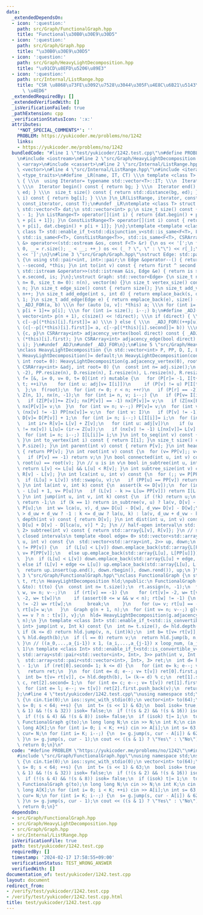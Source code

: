 ```yaml
---
data:
  _extendedDependsOn:
  - icon: ':question:'
    path: src/Graph/FunctionalGraph.hpp
    title: "Functional\u30B0\u30E9\u30D5"
  - icon: ':question:'
    path: src/Graph/Graph.hpp
    title: "\u30B0\u30E9\u30D5"
  - icon: ':question:'
    path: src/Graph/HeavyLightDecomposition.hpp
    title: "\u91CD\u8EFD\u5206\u89E3"
  - icon: ':question:'
    path: src/Internal/ListRange.hpp
    title: "CSR \u8868\u73FE\u3092\u7528\u3044\u305F\u4E8C\u6B21\u5143\u914D\u5217\
      \ \u4ED6"
  _extendedRequiredBy: []
  _extendedVerifiedWith: []
  _isVerificationFailed: true
  _pathExtension: cpp
  _verificationStatusIcon: ':x:'
  attributes:
    '*NOT_SPECIAL_COMMENTS*': ''
    PROBLEM: https://yukicoder.me/problems/no/1242
    links:
    - https://yukicoder.me/problems/no/1242
  bundledCode: "#line 1 \"test/yukicoder/1242.test.cpp\"\n#define PROBLEM \"https://yukicoder.me/problems/no/1242\"\
    \n#include <iostream>\n#line 2 \"src/Graph/HeavyLightDecomposition.hpp\"\n#include\
    \ <array>\n#include <cassert>\n#line 2 \"src/Internal/ListRange.hpp\"\n#include\
    \ <vector>\n#line 4 \"src/Internal/ListRange.hpp\"\n#include <iterator>\n#include\
    \ <type_traits>\n#define _LR(name, IT, CT) \\\n template <class T> struct name\
    \ { \\\n  using Iterator= typename std::vector<T>::IT; \\\n  Iterator bg, ed;\
    \ \\\n  Iterator begin() const { return bg; } \\\n  Iterator end() const { return\
    \ ed; } \\\n  size_t size() const { return std::distance(bg, ed); } \\\n  CT &operator[](int\
    \ i) const { return bg[i]; } \\\n }\n_LR(ListRange, iterator, const T);\n_LR(ConstListRange,\
    \ const_iterator, const T);\n#undef _LR\ntemplate <class T> struct CSRArray {\n\
    \ std::vector<T> dat;\n std::vector<int> p;\n size_t size() const { return p.size()\
    \ - 1; }\n ListRange<T> operator[](int i) { return {dat.begin() + p[i], dat.begin()\
    \ + p[i + 1]}; }\n ConstListRange<T> operator[](int i) const { return {dat.cbegin()\
    \ + p[i], dat.cbegin() + p[i + 1]}; }\n};\ntemplate <template <class> class F,\
    \ class T> std::enable_if_t<std::disjunction_v<std::is_same<F<T>, ListRange<T>>,\
    \ std::is_same<F<T>, ConstListRange<T>>, std::is_same<F<T>, CSRArray<T>>>, std::ostream\
    \ &> operator<<(std::ostream &os, const F<T> &r) {\n os << '[';\n for (int _=\
    \ 0, __= r.size(); _ < __; ++_) os << (_ ? \", \" : \"\") << r[_];\n return os\
    \ << ']';\n}\n#line 3 \"src/Graph/Graph.hpp\"\nstruct Edge: std::pair<int, int>\
    \ {\n using std::pair<int, int>::pair;\n Edge &operator--() { return --first,\
    \ --second, *this; }\n int to(int v) const { return first ^ second ^ v; }\n friend\
    \ std::istream &operator>>(std::istream &is, Edge &e) { return is >> e.first >>\
    \ e.second, is; }\n};\nstruct Graph: std::vector<Edge> {\n size_t n;\n Graph(size_t\
    \ n= 0, size_t m= 0): n(n), vector(m) {}\n size_t vertex_size() const { return\
    \ n; }\n size_t edge_size() const { return size(); }\n size_t add_vertex() { return\
    \ n++; }\n size_t add_edge(int s, int d) { return emplace_back(s, d), size() -\
    \ 1; }\n size_t add_edge(Edge e) { return emplace_back(e), size() - 1; }\n#define\
    \ _ADJ_FOR(a, b) \\\n for (auto [u, v]: *this) a; \\\n for (int i= 0; i < n; ++i)\
    \ p[i + 1]+= p[i]; \\\n for (int i= size(); i--;) b;\n#define _ADJ(a, b) \\\n\
    \ vector<int> p(n + 1), c(size() << !direct); \\\n if (direct) { \\\n  _ADJ_FOR(++p[u],\
    \ c[--p[(*this)[i].first]]= a) \\\n } else { \\\n  _ADJ_FOR((++p[u], ++p[v]),\
    \ (c[--p[(*this)[i].first]]= a, c[--p[(*this)[i].second]]= b)) \\\n } \\\n return\
    \ {c, p}\n CSRArray<int> adjacency_vertex(bool direct) const { _ADJ((*this)[i].second,\
    \ (*this)[i].first); }\n CSRArray<int> adjacency_edge(bool direct) const { _ADJ(i,\
    \ i); }\n#undef _ADJ\n#undef _ADJ_FOR\n};\n#line 5 \"src/Graph/HeavyLightDecomposition.hpp\"\
    \nclass HeavyLightDecomposition {\n std::vector<int> P, PP, D, I, L, R;\npublic:\n\
    \ HeavyLightDecomposition()= default;\n HeavyLightDecomposition(const Graph &g,\
    \ int root= 0): HeavyLightDecomposition(g.adjacency_vertex(0), root) {}\n HeavyLightDecomposition(const\
    \ CSRArray<int> &adj, int root= 0) {\n  const int n= adj.size();\n  P.assign(n,\
    \ -2), PP.resize(n), D.resize(n), I.resize(n), L.resize(n), R.resize(n);\n  auto\
    \ f= [&, i= 0, v= 0, t= 0](int r) mutable {\n   for (P[r]= -1, I[t++]= r; i <\
    \ t; ++i)\n    for (int u: adj[v= I[i]])\n     if (P[v] != u) P[I[t++]= u]= v;\n\
    \  };\n  f(root);\n  for (int r= 0; r < n; ++r)\n   if (P[r] == -2) f(r);\n  std::vector<int>\
    \ Z(n, 1), nx(n, -1);\n  for (int i= n, v; i--;) {\n   if (P[v= I[i]] == -1) continue;\n\
    \   if (Z[P[v]]+= Z[v]; nx[P[v]] == -1) nx[P[v]]= v;\n   if (Z[nx[P[v]]] < Z[v])\
    \ nx[P[v]]= v;\n  }\n  for (int v= n; v--;) PP[v]= v;\n  for (int v: I)\n   if\
    \ (nx[v] != -1) PP[nx[v]]= v;\n  for (int v: I)\n   if (P[v] != -1) PP[v]= PP[PP[v]],\
    \ D[v]= D[P[v]] + 1;\n  for (int i= n; i--;) L[I[i]]= i;\n  for (int v: I) {\n\
    \   int ir= R[v]= L[v] + Z[v];\n   for (int u: adj[v])\n    if (u != P[v] && u\
    \ != nx[v]) L[u]= (ir-= Z[u]);\n   if (nx[v] != -1) L[nx[v]]= L[v] + 1;\n  }\n\
    \  for (int i= n; i--;) I[L[i]]= i;\n }\n int to_seq(int v) const { return L[v];\
    \ }\n int to_vertex(int i) const { return I[i]; }\n size_t size() const { return\
    \ P.size(); }\n int parent(int v) const { return P[v]; }\n int head(int v) const\
    \ { return PP[v]; }\n int root(int v) const {\n  for (v= PP[v];; v= PP[P[v]])\n\
    \   if (P[v] == -1) return v;\n }\n bool connected(int u, int v) const { return\
    \ root(u) == root(v); }\n // u is in v\n bool in_subtree(int u, int v) const {\
    \ return L[v] <= L[u] && L[u] < R[v]; }\n int subtree_size(int v) const { return\
    \ R[v] - L[v]; }\n int lca(int u, int v) const {\n  for (;; v= P[PP[v]]) {\n \
    \  if (L[u] > L[v]) std::swap(u, v);\n   if (PP[u] == PP[v]) return u;\n  }\n\
    \ }\n int la(int v, int k) const {\n  assert(k <= D[v]);\n  for (int u;; k-= L[v]\
    \ - L[u] + 1, v= P[u])\n   if (L[v] - k >= L[u= PP[v]]) return I[L[v] - k];\n\
    \ }\n int jump(int u, int v, int k) const {\n  if (!k) return u;\n  if (u == v)\
    \ return -1;\n  if (k == 1) return in_subtree(v, u) ? la(v, D[v] - D[u] - 1) :\
    \ P[u];\n  int w= lca(u, v), d_uw= D[u] - D[w], d_vw= D[v] - D[w];\n  return k\
    \ > d_uw + d_vw ? -1 : k <= d_uw ? la(u, k) : la(v, d_uw + d_vw - k);\n }\n int\
    \ depth(int v) const { return D[v]; }\n int dist(int u, int v) const { return\
    \ D[u] + D[v] - D[lca(u, v)] * 2; }\n // half-open interval\n std::array<int,\
    \ 2> subtree(int v) const { return std::array{L[v], R[v]}; }\n // sequence of\
    \ closed intervals\n template <bool edge= 0> std::vector<std::array<int, 2>> path(int\
    \ u, int v) const {\n  std::vector<std::array<int, 2>> up, down;\n  while (PP[u]\
    \ != PP[v]) {\n   if (L[u] < L[v]) down.emplace_back(std::array{L[PP[v]], L[v]}),\
    \ v= P[PP[v]];\n   else up.emplace_back(std::array{L[u], L[PP[u]]}), u= P[PP[u]];\n\
    \  }\n  if (L[u] < L[v]) down.emplace_back(std::array{L[u] + edge, L[v]});\n \
    \ else if (L[v] + edge <= L[u]) up.emplace_back(std::array{L[u], L[v] + edge});\n\
    \  return up.insert(up.end(), down.rbegin(), down.rend()), up;\n }\n};\n#line\
    \ 3 \"src/Graph/FunctionalGraph.hpp\"\nclass FunctionalGraph {\n std::vector<int>\
    \ t, rt;\n HeavyLightDecomposition hld;\npublic:\n FunctionalGraph(const std::vector<int>\
    \ &to): t(to) {\n  const int n= t.size();\n  rt.assign(n, -1);\n  for (int u,\
    \ w, v= n; v--;)\n   if (rt[v] == -1) {\n    for (rt[v]= -2, w= t[v];; rt[w]=\
    \ -2, w= t[w])\n     if (assert(0 <= w && w < n); rt[w] != -1) {\n      if (rt[w]\
    \ != -2) w= rt[w];\n      break;\n     }\n    for (u= v; rt[u] == -2; u= t[u])\
    \ rt[u]= w;\n   }\n  Graph g(n + 1, n);\n  for (int v= n; v--;) g[v]= {(rt[v]\
    \ == v ? n : t[v]), v};\n  hld= HeavyLightDecomposition(g.adjacency_vertex(1),\
    \ n);\n }\n template <class Int> std::enable_if_t<std::is_convertible_v<int, Int>,\
    \ int> jump(int v, Int k) const {\n  int n= t.size(), d= hld.depth(v) - 1;\n \
    \ if (k <= d) return hld.jump(v, n, (int)k);\n  int b= t[v= rt[v]], l= (k-= d)\
    \ % hld.depth(b);\n  if (l == 0) return v;\n  return hld.jump(b, n, l - 1);\n\
    \ }\n // ((a_0,...,a_{i-1}) x 1, (a_i,...,a_{j-1}) x loop_num, (a_j,...,a_m) x\
    \ 1)\n template <class Int> std::enable_if_t<std::is_convertible_v<int, Int>,\
    \ std::array<std::pair<std::vector<int>, Int>, 3>> path(int v, Int k) const {\n\
    \  std::array<std::pair<std::vector<int>, Int>, 3> ret;\n  int d= hld.depth(v)\
    \ - 1;\n  if (ret[0].second= 1; k <= d) {\n   for (int e= k; e--; v= t[v]) ret[0].first.push_back(v);\n\
    \   return ret;\n  }\n  for (int e= d; e--; v= t[v]) ret[0].first.push_back(v);\n\
    \  int b= t[v= rt[v]], c= hld.depth(b), l= (k-= d) % c;\n  ret[1].second= k /\
    \ c, ret[2].second= 1;\n  for (int e= c; e--; v= t[v]) ret[1].first.push_back(v);\n\
    \  for (int e= l; e--; v= t[v]) ret[2].first.push_back(v);\n  return ret;\n }\n\
    };\n#line 4 \"test/yukicoder/1242.test.cpp\"\nusing namespace std;\nsigned main()\
    \ {\n cin.tie(0);\n ios::sync_with_stdio(0);\n vector<int> to(64);\n for (int\
    \ s= 0; s < 64; ++s) {\n  int t= (s << 1) & 63;\n  bool isok= true;\n  if (!(s\
    \ & 1) && !(s & 32)) isok= false;\n  if (!(s & 2) && !(s & 16)) isok= false;\n\
    \  if (!(s & 4) && !(s & 8)) isok= false;\n  if (isok) t|= 1;\n  to[s]= t;\n }\n\
    \ FunctionalGraph g(to);\n long long N;\n cin >> N;\n int K;\n cin >> K;\n long\
    \ long A[K];\n for (int i= 0; i < K; ++i) cin >> A[i];\n int s= 63;\n long long\
    \ cur= N;\n for (int i= K; i--;) {\n  s= g.jump(s, cur - A[i]) & 62;\n  cur= A[i];\n\
    \ }\n s= g.jump(s, cur - 1);\n cout << ((s & 1) ? \"Yes\" : \"No\") << '\\n';\n\
    \ return 0;\n}\n"
  code: "#define PROBLEM \"https://yukicoder.me/problems/no/1242\"\n#include <iostream>\n\
    #include \"src/Graph/FunctionalGraph.hpp\"\nusing namespace std;\nsigned main()\
    \ {\n cin.tie(0);\n ios::sync_with_stdio(0);\n vector<int> to(64);\n for (int\
    \ s= 0; s < 64; ++s) {\n  int t= (s << 1) & 63;\n  bool isok= true;\n  if (!(s\
    \ & 1) && !(s & 32)) isok= false;\n  if (!(s & 2) && !(s & 16)) isok= false;\n\
    \  if (!(s & 4) && !(s & 8)) isok= false;\n  if (isok) t|= 1;\n  to[s]= t;\n }\n\
    \ FunctionalGraph g(to);\n long long N;\n cin >> N;\n int K;\n cin >> K;\n long\
    \ long A[K];\n for (int i= 0; i < K; ++i) cin >> A[i];\n int s= 63;\n long long\
    \ cur= N;\n for (int i= K; i--;) {\n  s= g.jump(s, cur - A[i]) & 62;\n  cur= A[i];\n\
    \ }\n s= g.jump(s, cur - 1);\n cout << ((s & 1) ? \"Yes\" : \"No\") << '\\n';\n\
    \ return 0;\n}"
  dependsOn:
  - src/Graph/FunctionalGraph.hpp
  - src/Graph/HeavyLightDecomposition.hpp
  - src/Graph/Graph.hpp
  - src/Internal/ListRange.hpp
  isVerificationFile: true
  path: test/yukicoder/1242.test.cpp
  requiredBy: []
  timestamp: '2024-02-17 17:58:55+09:00'
  verificationStatus: TEST_WRONG_ANSWER
  verifiedWith: []
documentation_of: test/yukicoder/1242.test.cpp
layout: document
redirect_from:
- /verify/test/yukicoder/1242.test.cpp
- /verify/test/yukicoder/1242.test.cpp.html
title: test/yukicoder/1242.test.cpp
---
```

